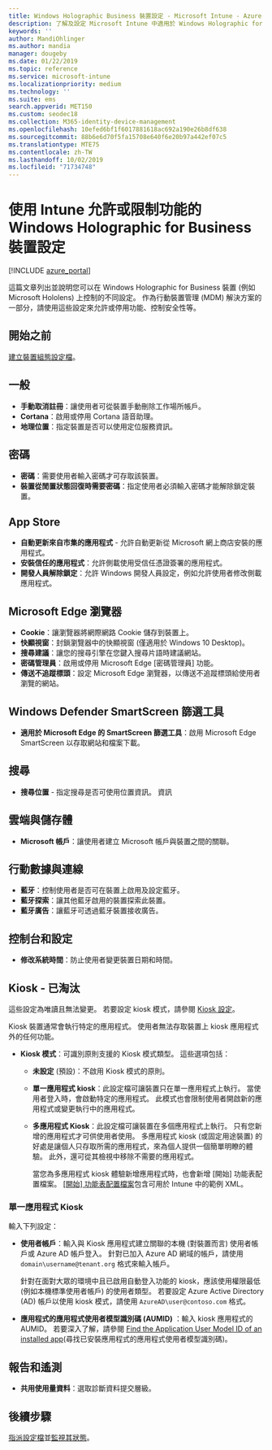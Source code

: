 ```yaml
---
title: Windows Holographic Business 裝置設定 - Microsoft Intune - Azure | Microsoft Docs
description: 了解及設定 Microsoft Intune 中適用於 Windows Holographic for Business 的裝置限制設定，包括取消註冊、地理位置、密碼、從 App Store 安裝應用程式、Microsoft Edge 中的 Cookie 和快顯、Windows Defender、搜尋、雲端與儲存體、藍牙連線能力、系統時間，以及 Azure 中的使用情況資料。
keywords: ''
author: MandiOhlinger
ms.author: mandia
manager: dougeby
ms.date: 01/22/2019
ms.topic: reference
ms.service: microsoft-intune
ms.localizationpriority: medium
ms.technology: ''
ms.suite: ems
search.appverid: MET150
ms.custom: seodec18
ms.collection: M365-identity-device-management
ms.openlocfilehash: 10efed6bf1f6017881618ac692a190e26b8df638
ms.sourcegitcommit: 88b6e6d70f5fa15708e640f6e20b97a442ef07c5
ms.translationtype: MTE75
ms.contentlocale: zh-TW
ms.lasthandoff: 10/02/2019
ms.locfileid: "71734748"
---
```

# <a name="windows-holographic-for-business-device-settings-to-allow-or-restrict-features-using-intune"></a>使用 Intune 允許或限制功能的 Windows Holographic for Business 裝置設定

[!INCLUDE [azure_portal](../includes/azure_portal.md)]

這篇文章列出並說明您可以在 Windows Holographic for Business 裝置 (例如 Microsoft Hololens) 上控制的不同設定。 作為行動裝置管理 (MDM) 解決方案的一部分，請使用這些設定來允許或停用功能、控制安全性等。

## <a name="before-you-begin"></a>開始之前

[建立裝置組態設定檔](device-restrictions-configure.md#create-the-profile)。

## <a name="general"></a>一般

- **手動取消註冊**：讓使用者可從裝置手動刪除工作場所帳戶。
- **Cortana**：啟用或停用 Cortana 語音助理。
- **地理位置**：指定裝置是否可以使用定位服務資訊。

## <a name="password"></a>密碼

- **密碼**：需要使用者輸入密碼才可存取該裝置。
- **裝置從閒置狀態回復時需要密碼**：指定使用者必須輸入密碼才能解除鎖定裝置。

## <a name="app-store"></a>App Store

- **自動更新來自市集的應用程式** - 允許自動更新從 Microsoft 網上商店安裝的應用程式。
- **安裝信任的應用程式**：允許側載使用受信任憑證簽署的應用程式。
- **開發人員解除鎖定**：允許 Windows 開發人員設定，例如允許使用者修改側載應用程式。

## <a name="microsoft-edge-browser"></a>Microsoft Edge 瀏覽器

- **Cookie**：讓瀏覽器將網際網路 Cookie 儲存到裝置上。
- **快顯視窗**：封鎖瀏覽器中的快顯視窗 (僅適用於 Windows 10 Desktop)。
- **搜尋建議**：讓您的搜尋引擎在您鍵入搜尋片語時建議網站。
- **密碼管理員**：啟用或停用 Microsoft Edge [密碼管理員] 功能。
- **傳送不追蹤標頭**：設定 Microsoft Edge 瀏覽器，以傳送不追蹤標頭給使用者瀏覽的網站。

## <a name="windows-defender-smart-screen"></a>Windows Defender SmartScreen 篩選工具

- **適用於 Microsoft Edge 的 SmartScreen 篩選工具**：啟用 Microsoft Edge SmartScreen 以存取網站和檔案下載。

## <a name="search"></a>搜尋

- **搜尋位置** - 指定搜尋是否可使用位置資訊。 資訊

## <a name="cloud-and-storage"></a>雲端與儲存體

- **Microsoft 帳戶**：讓使用者建立 Microsoft 帳戶與裝置之間的關聯。

## <a name="cellular-and-connectivity"></a>行動數據與連線

- **藍牙**：控制使用者是否可在裝置上啟用及設定藍牙。
- **藍牙探索**：讓其他藍牙啟用的裝置探索此裝置。
- **藍牙廣告**：讓藍牙可透過藍牙裝置接收廣告。

## <a name="control-panel-and-settings"></a>控制台和設定

- **修改系統時間**：防止使用者變更裝置日期和時間。

## <a name="kiosk---obsolete"></a>Kiosk - 已淘汰

這些設定為唯讀且無法變更。 若要設定 kiosk 模式，請參閱 [Kiosk 設定](kiosk-settings-holographic.md)。

Kiosk 裝置通常會執行特定的應用程式。 使用者無法存取裝置上 kiosk 應用程式外的任何功能。

- **Kiosk 模式**：可識別原則支援的 Kiosk 模式類型。 這些選項包括：

  - **未設定** (預設)：不啟用 Kiosk 模式的原則。 
  - **單一應用程式 kiosk**：此設定檔可讓裝置只在單一應用程式上執行。 當使用者登入時，會啟動特定的應用程式。 此模式也會限制使用者開啟新的應用程式或變更執行中的應用程式。
  - **多應用程式 Kiosk**：此設定檔可讓裝置在多個應用程式上執行。 只有您新增的應用程式才可供使用者使用。 多應用程式 kiosk (或固定用途裝置) 的好處是讓個人只存取所需的應用程式，來為個人提供一個簡單明瞭的體驗。 此外，還可從其檢視中移除不需要的應用程式。 
  
    當您為多應用程式 kiosk 體驗新增應用程式時，也會新增 [開始] 功能表配置檔案。 [[開始] 功能表配置檔案](/hololens/hololens-kiosk#start-layout-file-for-mdm-intune-and-others)包含可用於 Intune 中的範例 XML。 

### <a name="single-app-kiosks"></a>單一應用程式 Kiosk

輸入下列設定：

- **使用者帳戶**：輸入與 Kiosk 應用程式建立關聯的本機 (對裝置而言) 使用者帳戶或 Azure AD 帳戶登入。 針對已加入 Azure AD 網域的帳戶，請使用 `domain\username@tenant.org` 格式來輸入帳戶。 

    針對在面對大眾的環境中且已啟用自動登入功能的 kiosk，應該使用權限最低 (例如本機標準使用者帳戶) 的使用者類型。 若要設定 Azure Active Directory (AD) 帳戶以使用 kiosk 模式，請使用 `AzureAD\user@contoso.com` 格式。

- **應用程式的應用程式使用者模型識別碼 (AUMID)** ：輸入 kiosk 應用程式的 AUMID。 若要深入了解，請參閱 [Find the Application User Model ID of an installed app](https://docs.microsoft.com/windows-hardware/customize/enterprise/find-the-application-user-model-id-of-an-installed-app)(尋找已安裝應用程式的應用程式使用者模型識別碼)。

## <a name="reporting-and-telemetry"></a>報告和遙測

- **共用使用量資料**：選取診斷資料提交層級。

## <a name="next-steps"></a>後續步驟

[指派設定檔](device-profile-assign.md)並[監視其狀態](device-profile-monitor.md)。
